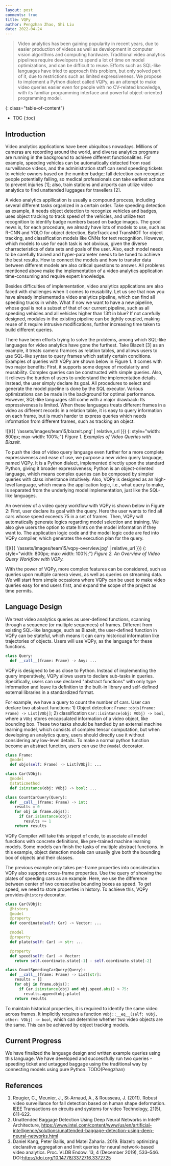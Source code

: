 ```yaml
---
layout: post
comments: true
title: VQPy
author: Pengzhan Zhao, Shi Liu
date: 2022-04-24
---
```



> Video analytics has been gaining popularity in recent years, due to easier production of videos as well as development in computer vision algorithms and computing hardware. Traditional video analytics pipelines require developers to spend a lot of time on model optimizations, and can be difficult to reuse. Efforts such as SQL-like languages have tried to approach this problem, but only solved part of it, due to restrictions such as limited expressiveness. We propose to implement a Python dialect called VQPy, as an attempt to make video queries easier even for people with no CV-related knowledge, with its familiar programming interface and powerful object-oriented programming model.

<!--more-->
{: class="table-of-content"}
* TOC
{:toc}

## Introduction

Video analytics applications have been ubiquitous nowadays. Millions of cameras are recording around the world, and diverse analytics programs are running in the background to achieve different functionalities. For example, speeding vehicles can be automatically detected from road surveillance videos, and the administration staff can send speeding tickets to vehicle owners based on the number badge; fall detection can recognize people potentially falling, so medical professionals can take earliest actions to prevent injuries [1]; also, train stations and airports can utilize video analytics to find unattended luggages for travellers [2].

A video analytics appllication is usually a compound process, including several different tasks organized in a certain order. Take speeding detection as example, it needs object detection to recognize vehicles and badges, uses object tracking to track speed of the vehicles, and utilize text recognition to identify badge numbers based on badge images. The good news is, for each procedure, we already have lots of models to use, such as R-CNN and YOLO for object detection, ByteTrack and TransMOT for object tracking, and classification models like CNNs for text recognition. However, which models to use for each task is not obvious, given the diverse charracteristics of data sets and goals of the user. Also, each model needs to be carefully trained and hyper-parameter needs to be tuned to achieve the best results. How to connect the models and how to transfer data between different models are also critical questions to answer. All problems mentioned above make the implementation of a video analytics application time-consuming and require expert knowledge.

Besides difficulties of implementation, video analytics applications are also faced with challenges when it comes to reusability. Let us see that now you have already implemented a video analytics pipeline, which can find all speeding trucks in white. What if now we want to have a new pipeline, whose goal is not a subset of that of our current pipeline, such as all speeding vehicles and all vehicles higher than 13ft in blue? If not carefully designed, modules in the existing pipeline can be tightly coupled, making reuse of it require intrusive modifications, further increasing time taken to build different queries.

There have been efforts trying to solve the problems, among which SQL-like languages for video analytics have gone the furthest. Take Blazelt [3] as an example, it treats camera framces as relation tables, and allows users to use SQL-like syntax to query frames which satisfy certain conditions. Examples of queries with VQPy are shown below in Figure 1. It comes with two major benefits: First, it supports some degree of modularity and reusability. Complex queries can be constructed with simple queries. Also, it relieves the burden of users to understand the implementation details. Instead, the user simply declare its goal. All procedures to select and generate the model pipeline is done by the SQL executor. Various optimizations can be made in the background for optimal performance. However, SQL-like languages still come with a major drawback: Its expressiveness is limited. When these languages treats different frames in a video as different records in a relation table, it is easy to query information on each frame, but is much harder to express queries which needs information from different frames, such as tracking an object.

![]({{ '/assets/images/team15/blazelt.png' | relative_url }})
{: style="width: 800px; max-width: 100%;"}
*Figure 1. Examples of Video Queries with Blazelt.*

To push the idea of video query language even further for a more complete expressiveness and ease of use, we purpose a new video query language, named VQPy. It is a Python dialect, implemented directly upon the standard Python, giving it broader expressiveness; Python is an object-oriented language, which means complex queries can be composed by simpler queries with class inheritance intuitively. Also, VQPy is designed as an high-level language, which means the application logic, i.e., what query to make, is separated from the underlying model implementation, just like the SQL-like languages.

An overview of a video query workflow with VQPy is shown below in Figure 2: First, user declare its goal with the query. Here the user wants to find all cars whose speed exceeds 75 in a set of frames. Then, VQPy will automatically generate logics regarding model selection and training. We also give users the option to state hints on the model information if they want to. The application logic code and the model logic code are fed into VQPy compiler, which generates the execution plan for the query.

![]({{ '/assets/images/team15/vqpy-overview.jpg' | relative_url }})
{: style="width: 800px; max-width: 100%;"}
*Figure 2. An Overview of Video Query Workflow with VQPy.*

With the power of VQPy, more complex features can be considered, such as queries upon multiple camera views, as well as queries on streaming data. We will start from simple occasions where VQPy can be used to make video queries easy for end users first, and expand the scope of the project as time permits.

## Language Design

We treat video analytics queries as user-defined functions, scanning through a sequence (or multiple sequences) of frames. Different from existing SQL-like language, such as Blazelt, the user-defined function in VQPy can be stateful, which means it can carry historical information like trajectories of objects. Users will use VQPy, as the language for these functions.

```python
class Query:
  def __call__(frame: Frame) -> Any: ...
```

VQPy is designed to be as close to Python. Instead of implementing the query imperatively, VQPy allows users to declare sub-tasks in queries. Specifically, users can use declared "abstract functions" with only type information and leave its definition to the built-in library and self-defined external libraries in a standardized format. 

For example, we have a query to count the number of cars. User can declare two abstract functions: 1) Object detection: `Frame::objs(frame: Frame) -> List[VObj]`; 2) classification `Car::isintance(obj: VObj) -> bool`, where a `VObj` stores encapsulated information of a video object, like bounding box. These two tasks should be handled by an external machine learning model, which consists of complex tensor computation, but when developing an analytics query, users should directly use it without considering any low-level details. To make a normal python function become an abstract function, users can use the `@model` decorator.

```python
class Frame:
  @model
  def objs(self: Frame) -> List[VObj]: ...

class Car(VObj):
  @model
  @staticmethod
  def isinstance(obj: VObj) -> bool: ...

class CountCarQuery(Query):
  def __call__(frame: Frame) -> int:
    results = 0
    for obj in frame.objs():
      if Car.isinstance(obj):
        results += 1
    return results
```

VQPy Compiler will take this snippet of code, to associate all model functions with concrete definitions, like pre-trained machine learning models. Some models can finish the tasks of multiple abstract functions. In this example, object detection models can usually give both the bounding box of objects and their classes.

The previous example only takes per-frame properties into consideration. VQPy also supports cross-frame properties. Use the query of showing the plates of speeding cars as an example. Here, we use the difference between center of two consecutive bounding boxes as speed. To get speed, we need to store properties in history. To achieve this, VQPy provides `@history` decorator.

```python
class Car(VObj):
  @history
  @model
  @property
  def coordinate(self: Car) -> Vector: ...

  @model
  @property
  def plate(self: Car) -> str: ...

  @property
  def speed(self: Car) -> Vector:
    return self.coordinate.state[-1] - self.coordinate.state[-2]

class CountSpeedingCarQuery(Query):
  def __call__(frame: Frame) -> List[str]:
    results = []
    for obj in frame.objs():
      if Car.isinstance(obj) and obj.speed.abs() > 75:
        results.append(obj.plate)
    return results
```

To maintain historical properties, it is required to identify the same video across frames. It implicitly requires a function `VObj::__eq__(self: VObj, other: VObj) -> bool`, which can determine whether two video objects are the same. This can be achieved by object tracking models.

## Current Progress

We have finalized the language design and written example queries using this language. We have developed and successfully run two queries - speeding ticket and untagged baggage using the traditional way by connecting models using pure Python.
TODO(Pengzhan)

## References

1. Rougier, C., Meunier, J., St-Arnaud, A., & Rousseau, J. (2011). Robust video surveillance for fall detection based on human shape deformation. IEEE Transactions on circuits and systems for video Technology, 21(5), 611-622.
2. Unattended Baggage Detection Using Deep Neural Networks in Intel® Architecture, https://www.intel.com/content/www/us/en/artificial-intelligence/solutions/unattended-baggage-detection-using-deep-neural-networks.html
3. Daniel Kang, Peter Bailis, and Matei Zaharia. 2019. BlazeIt: optimizing declarative aggregation and limit queries for neural network-based video analytics. Proc. VLDB Endow. 13, 4 (December 2019), 533–546. DOI:https://doi.org/10.14778/3372716.3372725
